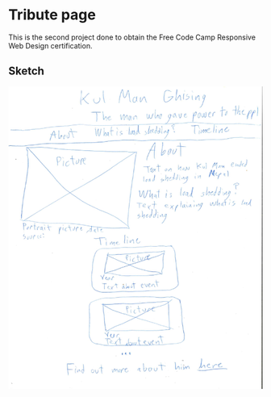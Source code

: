 # Tribute page

This is the second project done to obtain the Free Code Camp Responsive Web Design certification.

## Sketch

<img src="Sketch_tribute-page.jpg" width="700px" height="600px"/>
